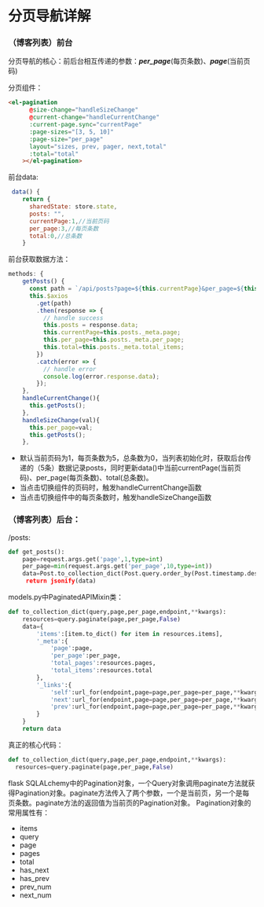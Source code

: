 # 分页导航详解

### （博客列表）前台
分页导航的核心：前后台相互传递的参数：***per_page***(每页条数)、***page***(当前页码)

分页组件：
```html
<el-pagination
      @size-change="handleSizeChange"
      @current-change="handleCurrentChange"
      :current-page.sync="currentPage"
      :page-sizes="[3, 5, 10]"
      :page-size="per_page"
      layout="sizes, prev, pager, next,total"
      :total="total"
    ></el-pagination>
```
前台data:
```javascript
 data() {
    return {
      sharedState: store.state,
      posts: "",
      currentPage:1,//当前页码
      per_page:3,//每页条数
      total:0,//总条数
    }
```
前台获取数据方法：
```javascript
methods: {
    getPosts() {
      const path = `/api/posts?page=${this.currentPage}&per_page=${this.per_page}`;
      this.$axios
        .get(path)
        .then(response => {
          // handle success
          this.posts = response.data;
          this.currentPage=this.posts._meta.page;
          this.per_page=this.posts._meta.per_page;
          this.total=this.posts._meta.total_items;
        })
        .catch(error => {
          // handle error
          console.log(error.response.data);
        });
    },
    handleCurrentChange(){
      this.getPosts();
    },
    handleSizeChange(val){
      this.per_page=val;
      this.getPosts();
    },
```
- 默认当前页码为1，每页条数为5，总条数为0，当列表初始化时，获取后台传递的（5条）数据记录posts，同时更新data()中当前currentPage(当前页码)、per_page(每页条数)、total(总条数)。
- 当点击切换组件的页码时，触发handleCurrentChange函数
- 当点击切换组件中的每页条数时，触发handleSizeChange函数
### （博客列表）后台：


/posts:
```python
def get_posts():
    page=request.args.get('page',1,type=int)
    per_page=min(request.args.get('per_page',10,type=int))
    data=Post.to_collection_dict(Post.query.order_by(Post.timestamp.desc()),page,per_page,'api_get_post)
     return jsonify(data)
```
models.py中PaginatedAPIMixin类：
```python
def to_collection_dict(query,page,per_page,endpoint,**kwargs):
    resources=query.paginate(page,per_page,False)
    data={
        'items':[item.to_dict() for item in resources.items],
        '_meta':{
            'page':page,
            'per_page':per_page,
            'total_pages':resources.pages,
            'total_items':resources.total
        },
        '_links':{
            'self':url_for(endpoint,page=page,per_page=per_page,**kwargs),
            'next':url_for(endpoint,page=page,per_page=per_page,**kwargs)if resources.has_next else None,
            'prev':url_for(endpoint,page=page,per_page=per_page,**kwargs)if resources.has_prev else None,
        }
    }
    return data

```
真正的核心代码：
```python
def to_collection_dict(query,page,per_page,endpoint,**kwargs):
  resources=query.paginate(page,per_page,False)
```
flask SQLALchemy中的Pagination对象，一个Query对象调用paginate方法就获得Pagination对象。paginate方法传入了两个参数，一个是当前页，另一个是每页条数。paginate方法的返回值为当前页的Pagination对象。
Pagination对象的常用属性有：
- items
- query
- page
- pages
- total
- has_next
- has_prev
- prev_num
- next_num

